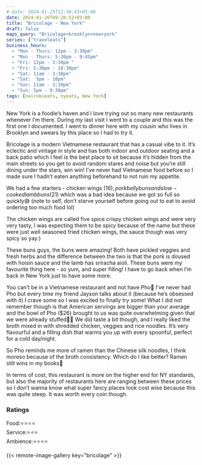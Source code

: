 ```yaml
---
# date: 2024-01-25T12:30:43+03:00
date: 2024-01-26T09:28:52+03:00
title: "Bricolage - New York"
draft: false
maps_query: "Bricolage+brooklyn+new+york"
series: ["traveleats"]
business_hours:
  - "Mon - Thurs: 12pm - 3:30pm"
  - "Mon - Thurs: 5:30pm - 9:45pm"
  - "Fri: 12pm - 3:30pm "
  - "Fri: 5:30pm - 10:30pm"
  - "Sat: 11am - 3:30pm"
  - "Sat:  5pm - 10pm"
  - "Sun: 11am - 3:30pm"
  - "Sun: 5pm - 9:30pm"
tags: [nairobieats, nyeats, New York]
---
```


New York is a foodie’s haven and I love trying out so many new restaurants whenever I’m there. During my last visit I went to a couple and this was the first one I documented. I went to dinner here with my cousin who lives in Brooklyn and swears by this place so I had to try it.

Bricolage is a modern Vietnamese restaurant that has a casual vibe to it. It’s eclectic and vintage in style and has both indoor and outdoor seating and a back patio which I feel is the best place to sit because it’s hidden from the main streets so you get to avoid random stares and noise but you’re still dining under the stars, win win! I’ve never had Vietnamese food before so I made sure I hadn’t eaten anything beforehand to not ruin my appetite.

We had a few starters - chicken wings ($16), pork belly buns and slow-cooked lamb buns ($21) which was a bad idea because we got so full so quickly😅 (note to self, don’t starve yourself before going out to eat to avoid ordering too much food lol)

The chicken wings are called five spice crispy chicken wings and were very very tasty, I was expecting them to be spicy because of the name but these were just well seasoned fried chicken wings, the sauce though was very spicy so yay:)

These buns guys, the buns were amazing! Both have pickled veggies and fresh herbs and the difference between the two is that the pork is doused with hoisin sauce and the lamb has sriracha aioli. These buns were my favourite thing here - so yum, and super filling! I have to go back when I’m back in New York just to have some more.

You can’t be in a Vietnamese restaurant and not have Pho🍜 I’ve never had Pho but every time my friend Jayson talks about it (because he’s obsessed with it) I crave some so I was excited to finally try some! What I did not remember though is that American servings are bigger than your average and the bowl of Pho ($26) brought to us was quite overwhelming given that we were already stuffed😮‍💨 We did taste a bit though, and I really liked the broth mixed in with shredded chicken, veggies and rice noodles. It’s very flavourful and a filling dish that warms you up with every spoonful, perfect for a cold day/night.

So Pho reminds me more of ramen than the Chinese silk noodles, I think moreso because of the broth consistency. Which do I like better? Ramen still wins in my books🙈

In terms of cost, this restaurant is more on the higher end for NY standards, but also the majority of restaurants here are ranging between these prices so I don’t wanna know what super fancy places look cost wise because this was quite steep. It was worth every coin though.

### Ratings

Food:⭐️⭐️⭐️⭐️<br>
Service:⭐️⭐️⭐️<br>
Ambience:⭐️⭐️⭐️⭐️<br>

{{< remote-image-gallery key="bricolage" >}}
